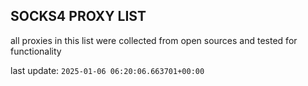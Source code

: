 ## SOCKS4 PROXY LIST

all proxies in this list were collected from open sources and tested for functionality

last update: `2025-01-06 06:20:06.663701+00:00`
